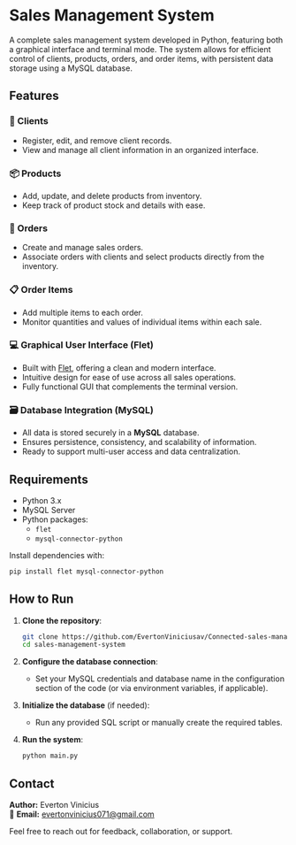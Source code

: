 # Sales Management System

A complete sales management system developed in Python, featuring both a graphical interface and terminal mode. The system allows for efficient control of clients, products, orders, and order items, with persistent data storage using a MySQL database.

## Features

### 🧑 Clients
- Register, edit, and remove client records.
- View and manage all client information in an organized interface.

### 📦 Products
- Add, update, and delete products from inventory.
- Keep track of product stock and details with ease.

### 🧾 Orders
- Create and manage sales orders.
- Associate orders with clients and select products directly from the inventory.

### 📋 Order Items
- Add multiple items to each order.
- Monitor quantities and values of individual items within each sale.

### 💻 Graphical User Interface (Flet)
- Built with [Flet](https://flet.dev/), offering a clean and modern interface.
- Intuitive design for ease of use across all sales operations.
- Fully functional GUI that complements the terminal version.

### 🗃️ Database Integration (MySQL)
- All data is stored securely in a **MySQL** database.
- Ensures persistence, consistency, and scalability of information.
- Ready to support multi-user access and data centralization.

## Requirements

- Python 3.x
- MySQL Server
- Python packages:
  - `flet`
  - `mysql-connector-python`

Install dependencies with:
```bash
pip install flet mysql-connector-python
```

## How to Run

1. **Clone the repository**:
   ```bash
   git clone https://github.com/EvertonViniciusav/Connected-sales-management-system.git
   cd sales-management-system
   ```

2. **Configure the database connection**:
   - Set your MySQL credentials and database name in the configuration section of the code (or via environment variables, if applicable).

3. **Initialize the database** (if needed):
   - Run any provided SQL script or manually create the required tables.

4. **Run the system**:
     ```bash
     python main.py
     ```

## Contact

**Author:** Everton Vinicius  
📧 **Email:** evertonvinicius071@gmail.com

Feel free to reach out for feedback, collaboration, or support.
